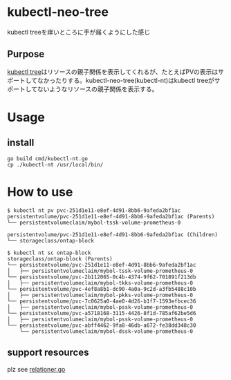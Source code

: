 # kubectl-neo-tree

kubectl treeを痒いところに手が届くようにした感じ

## Purpose

[kubectl tree](https://github.com/ahmetb/kubectl-tree)はリソースの親子関係を表示してくれるが、たとえばPVの表示はサポートしてなかったりする。kubectl-neo-tree(kubectl-nt)はkubectl treeがサポートしてないようなリソースの親子関係を表示する。


# Usage

## install

```
go build cmd/kubectl-nt.go
cp ./kubectl-nt /usr/local/bin/
```


# How to use

```
$ kubectl nt pv pvc-251d1e11-e8ef-4d91-8bb6-9afeda2bf1ac
persistentvolume/pvc-251d1e11-e8ef-4d91-8bb6-9afeda2bf1ac (Parents)
└── persistentvolumeclaim/mybol-tssk-volume-prometheus-0

persistentvolume/pvc-251d1e11-e8ef-4d91-8bb6-9afeda2bf1ac (Children)
└── storageclass/ontap-block

$ kubectl nt sc ontap-block
storageclass/ontap-block (Parents)
└── persistentvolume/pvc-251d1e11-e8ef-4d91-8bb6-9afeda2bf1ac
│   ├── persistentvolumeclaim/mybol-tssk-volume-prometheus-0
└── persistentvolume/pvc-2b112065-0c4b-4374-9f62-701891f213db
│   ├── persistentvolumeclaim/mybol-tkks-volume-prometheus-0
└── persistentvolume/pvc-4ef8a8b1-dc90-4a0a-9c2d-a3fb5488c10b
│   ├── persistentvolumeclaim/mybol-pkks-volume-prometheus-0
└── persistentvolume/pvc-7c0625a0-4ae0-4d26-b1f7-1593efbcec36
│   ├── persistentvolumeclaim/mybol-pssk-volume-prometheus-0
└── persistentvolume/pvc-a5718168-3115-4426-8f1d-785af62be5d6
│   ├── persistentvolumeclaim/mybol-pssk-volume-prometheus-0
└── persistentvolume/pvc-abff4462-9fa8-46db-a672-fe38dd348c30
    └── persistentvolumeclaim/mybol-dssk-volume-prometheus-0
```

## support resources

plz see [relationer.go](./pkg/resourcerelationer/relationer.go#L10)

